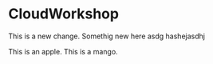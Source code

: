 # CloudWorkshop

This is a new change.
Somethig new here asdg hashejasdhj

This is an apple. This is a mango.
